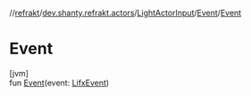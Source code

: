 //[refrakt](../../../../index.md)/[dev.shanty.refrakt.actors](../../index.md)/[LightActorInput](../index.md)/[Event](index.md)/[Event](-event.md)

# Event

[jvm]\
fun [Event](-event.md)(event: [LifxEvent](../../../dev.shanty.refrakt.messages/-lifx-event/index.md))
